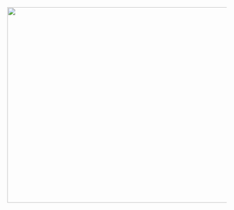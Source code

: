 <img src="https://user-images.githubusercontent.com/17235054/33202574-06e0e008-d0cb-11e7-95d7-4a4a1d88d35b.jpg" width=600 height=450>
